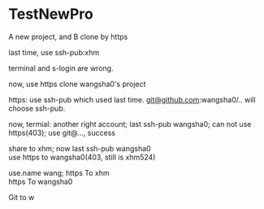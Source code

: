 # TestNewPro
A new project, and B clone by https

last time, use ssh-pub:xhm

terminal and s-login are wrong.

now, use https clone wangsha0's project

https: use ssh-pub which used last time.
git@github.com:wangsha0/.. will choose ssh-pub.

now, termial: 
another right account; last ssh-pub wangsha0; 
can not use https(403); use git@..., success

share to xhm; now last ssh-pub wangsha0  
use https to wangsha0(403, still is xhm524)

use.name wang; https To xhm    
https To wangsha0

Git to w 